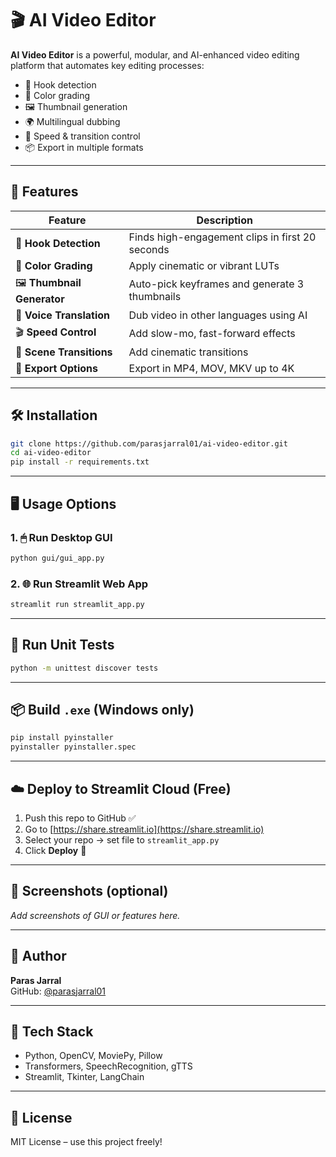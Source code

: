 # 🎬 AI Video Editor

**AI Video Editor** is a powerful, modular, and AI-enhanced video editing platform that automates key editing processes:
- 🎯 Hook detection
- 🎨 Color grading
- 🖼 Thumbnail generation
- 🌍 Multilingual dubbing
- 🎵 Speed & transition control
- 📦 Export in multiple formats

---

## 🚀 Features

| Feature             | Description |
|---------------------|-------------|
| 🎯 **Hook Detection** | Finds high-engagement clips in first 20 seconds |
| 🎨 **Color Grading** | Apply cinematic or vibrant LUTs |
| 🖼 **Thumbnail Generator** | Auto-pick keyframes and generate 3 thumbnails |
| 🎤 **Voice Translation** | Dub video in other languages using AI |
| 🎬 **Speed Control** | Add slow-mo, fast-forward effects |
| 🔀 **Scene Transitions** | Add cinematic transitions |
| 💾 **Export Options** | Export in MP4, MOV, MKV up to 4K |

---

## 🛠 Installation

```bash
git clone https://github.com/parasjarral01/ai-video-editor.git
cd ai-video-editor
pip install -r requirements.txt
```

---

## 🖥 Usage Options

### 1. 🖱 Run Desktop GUI

```bash
python gui/gui_app.py
```

### 2. 🌐 Run Streamlit Web App

```bash
streamlit run streamlit_app.py
```

---

## 🧪 Run Unit Tests

```bash
python -m unittest discover tests
```

---

## 📦 Build `.exe` (Windows only)

```bash
pip install pyinstaller
pyinstaller pyinstaller.spec
```

---

## ☁️ Deploy to Streamlit Cloud (Free)

1. Push this repo to GitHub ✅  
2. Go to [https://share.streamlit.io](https://share.streamlit.io)  
3. Select your repo → set file to `streamlit_app.py`  
4. Click **Deploy** 🚀

---

## 📸 Screenshots (optional)
*Add screenshots of GUI or features here.*

---

## 👤 Author

**Paras Jarral**  
GitHub: [@parasjarral01](https://github.com/parasjarral01)

---

## 🧠 Tech Stack

- Python, OpenCV, MoviePy, Pillow  
- Transformers, SpeechRecognition, gTTS  
- Streamlit, Tkinter, LangChain

---

## 📄 License

MIT License – use this project freely!
